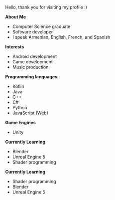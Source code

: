 Hello, thank you for visiting my profile :)

**About Me**
- Computer Science graduate
- Software developer
- I speak Armenian, English, French, and Spanish

**Interests**
- Android development
- Game development
- Music production

**Programming languages**
- Kotlin
- Java
- C++
- C#
- Python
- JavaScript (Web)

**Game Engines**
- Unity

**Currently Learning**
- Blender
- Unreal Engine 5
- Shader programming

**Currently Learning**
- Shader programming
- Blender
- Unreal Engine 5
